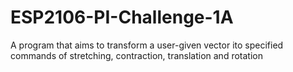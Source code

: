 # ESP2106-PI-Challenge-1A
A program that aims to transform a user-given vector ito specified commands of stretching, contraction, translation and rotation
